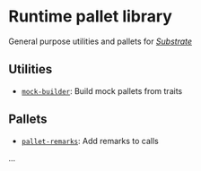 # Runtime pallet library

General purpose utilities and pallets for [*Substrate*](https://substrate.io/)

## Utilities

- [`mock-builder`](mock-builder): Build mock pallets from traits

## Pallets

- [`pallet-remarks`](pallets/remarks): Add remarks to calls

...
